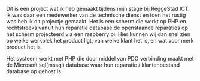Dit is een project wat ik heb gemaakt tijdens mijn stage bij ReggeStad ICT.
Ik was daar een medewerker van de technische dienst en toen het rustig was heb ik dit projectje gemaakt.
Het is een scherm die werkt op PHP en rechtstreeks vanuit hun reparatie database de openstaande reparaties op het scherm projecteerd via een raspberry pi. Hier kunnen wij dan snel zien op welke werkplek het product ligt, van welke klant het is, en wat voor merk product het is.

Het systeem werkt met PHP die door middel van PDO verbinding maakt met de Microsoft sql(mssql) database waar hun reparatie / klantenbestand database op gehost is.
